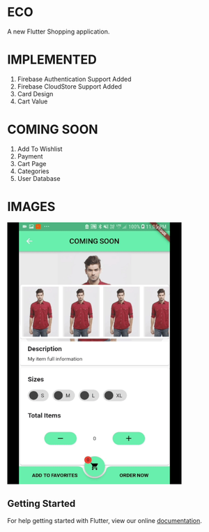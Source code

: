 # ECO

A new Flutter Shopping application.

# IMPLEMENTED

1. Firebase Authentication Support Added
2. Firebase CloudStore Support Added
3. Card Design
4. Cart Value

# COMING SOON

1. Add To Wishlist 
2. Payment 
3. Cart Page 
4. Categories
5. User Database

# IMAGES

<img src = "images/ezgif.com-video-to-gif (1).gif" width = "400" height = "600"/>

## Getting Started

For help getting started with Flutter, view our online
[documentation](https://flutter.io/).
